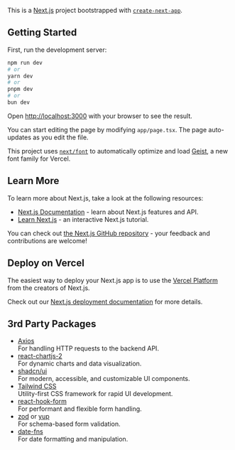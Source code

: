 This is a [Next.js](https://nextjs.org) project bootstrapped with [`create-next-app`](https://nextjs.org/docs/app/api-reference/cli/create-next-app).

## Getting Started

First, run the development server:

```bash
npm run dev
# or
yarn dev
# or
pnpm dev
# or
bun dev
```

Open [http://localhost:3000](http://localhost:3000) with your browser to see the result.

You can start editing the page by modifying `app/page.tsx`. The page auto-updates as you edit the file.

This project uses [`next/font`](https://nextjs.org/docs/app/building-your-application/optimizing/fonts) to automatically optimize and load [Geist](https://vercel.com/font), a new font family for Vercel.

## Learn More

To learn more about Next.js, take a look at the following resources:

- [Next.js Documentation](https://nextjs.org/docs) - learn about Next.js features and API.
- [Learn Next.js](https://nextjs.org/learn) - an interactive Next.js tutorial.

You can check out [the Next.js GitHub repository](https://github.com/vercel/next.js) - your feedback and contributions are welcome!

## Deploy on Vercel

The easiest way to deploy your Next.js app is to use the [Vercel Platform](https://vercel.com/new?utm_medium=default-template&filter=next.js&utm_source=create-next-app&utm_campaign=create-next-app-readme) from the creators of Next.js.

Check out our [Next.js deployment documentation](https://nextjs.org/docs/app/building-your-application/deploying) for more details.

## 3rd Party Packages

- [Axios](https://axios-http.com/)  
  For handling HTTP requests to the backend API.
- [react-chartjs-2](https://react-chartjs-2.js.org/)  
  For dynamic charts and data visualization.
- [shadcn/ui](https://ui.shadcn.com/)  
  For modern, accessible, and customizable UI components.
- [Tailwind CSS](https://tailwindcss.com/)  
  Utility-first CSS framework for rapid UI development.
- [react-hook-form](https://react-hook-form.com/)  
  For performant and flexible form handling.
- [zod](https://zod.dev/) or [yup](https://github.com/jquense/yup)  
  For schema-based form validation.
- [date-fns](https://date-fns.org/)  
  For date formatting and manipulation.



